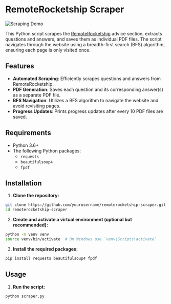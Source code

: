 # RemoteRocketship Scraper

![Scraping Demo](Scraping_about_remoterocketship.gif)

This Python script scrapes the [RemoteRocketship](https://www.remoterocketship.com/advice) advice section, extracts questions and answers, and saves them as individual PDF files. The script navigates through the website using a breadth-first search (BFS) algorithm, ensuring each page is only visited once.

## Features

- **Automated Scraping**: Efficiently scrapes questions and answers from RemoteRocketship.
- **PDF Generation**: Saves each question and its corresponding answer(s) as a separate PDF file.
- **BFS Navigation**: Utilizes a BFS algorithm to navigate the website and avoid revisiting pages.
- **Progress Updates**: Prints progress updates after every 10 PDF files are saved.

## Requirements

- Python 3.6+
- The following Python packages:
  - `requests`
  - `beautifulsoup4`
  - `fpdf`

## Installation

1. **Clone the repository:**

```bash
git clone https://github.com/yourusername/remoterocketship-scraper.git
cd remoterocketship-scraper
```

2. **Create and activate a virtual environment (optional but recommended):**

```bash
python -m venv venv
source venv/bin/activate  # On Windows use `venv\Scripts\activate`
```

3. **Install the required packages:**

```bash
pip install requests beautifulsoup4 fpdf
```

## Usage

1. **Run the script:**

```bash
python scraper.py
```
